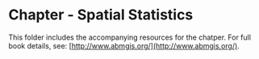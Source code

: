# Chapter - Spatial Statistics

This folder includes the accompanying resources for the chatper. For full book details, see: [http://www.abmgis.org/](http://www.abmgis.org/).